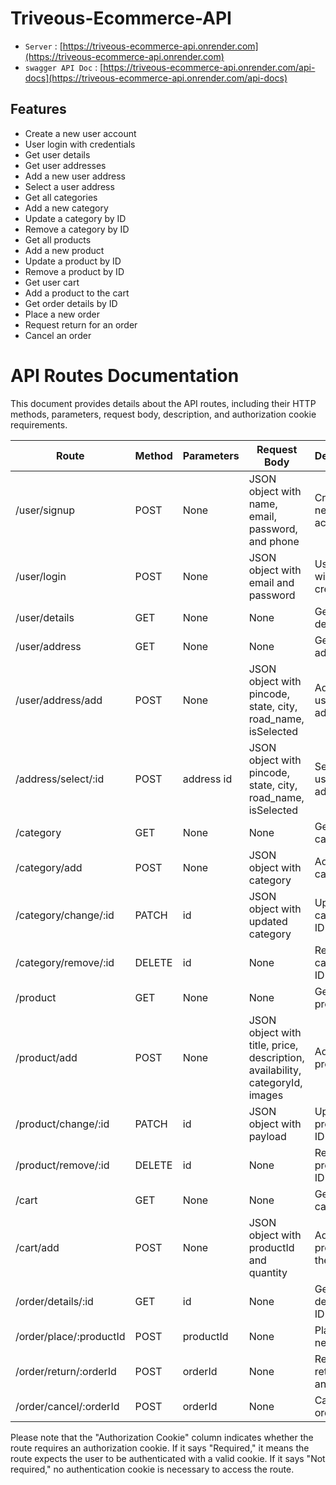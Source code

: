 # Triveous-Ecommerce-API

- ```Server``` : [https://triveous-ecommerce-api.onrender.com](https://triveous-ecommerce-api.onrender.com)
- ```swagger API Doc``` : [https://triveous-ecommerce-api.onrender.com/api-docs](https://triveous-ecommerce-api.onrender.com/api-docs)

## Features

- Create a new user account 
- User login with credentials
- Get user details 
- Get user addresses 
- Add a new user address 
- Select a user address 
- Get all categories 
- Add a new category 
- Update a category by ID 
- Remove a category by ID 
- Get all products 
- Add a new product 
- Update a product by ID 
- Remove a product by ID 
- Get user cart 
- Add a product to the cart 
- Get order details by ID 
- Place a new order 
- Request return for an order 
- Cancel an order 


# API Routes Documentation

This document provides details about the API routes, including their HTTP methods, parameters, request body, description, and authorization cookie requirements.

| Route                   | Method | Parameters                                   | Request Body                                             | Description                                             | Authorization Cookie |
|-------------------------|--------|----------------------------------------------|----------------------------------------------------------|---------------------------------------------------------|----------------------|
| /user/signup            | POST   | None                                         | JSON object with name, email, password, and phone        | Create a new user account                               | Not required         |
| /user/login             | POST   | None                                         | JSON object with email and password                      | User login with credentials                             | Not required         |
| /user/details           | GET    | None                                         | None                                                     | Get user details                                        | Required             |
| /user/address           | GET    | None                                         | None                                                     | Get user addresses                                      | Required             |
| /user/address/add       | POST   | None                                         | JSON object with pincode, state, city, road_name, isSelected | Add a new user address                                  | Required             |
| /address/select/:id     | POST   | address id                                   | JSON object with pincode, state, city, road_name, isSelected | Select a user address                                   | Required             |
| /category               | GET    | None                                         | None                                                     | Get all categories                                      | Not required         |
| /category/add           | POST   | None                                         | JSON object with category                                | Add a new category                                      | Not required         |
| /category/change/:id    | PATCH  | id                                           | JSON object with updated category                         | Update a category by ID                                 | Not required         |
| /category/remove/:id    | DELETE | id                                           | None                                                     | Remove a category by ID                                 | Not required         |
| /product                | GET    | None                                         | None                                                     | Get all products                                        | Not required         |
| /product/add            | POST   | None                                         | JSON object with title, price, description, availability, categoryId, images | Add a new product                                       | Not required         |
| /product/change/:id     | PATCH  | id                                           | JSON object with payload                                  | Update a product by ID                                  | Not required         |
| /product/remove/:id     | DELETE | id                                           | None                                                     | Remove a product by ID                                  | Not required         |
| /cart                   | GET    | None                                         | None                                                     | Get user cart                                           | Required             |
| /cart/add               | POST   | None                                         | JSON object with productId and quantity                  | Add a product to the cart                               | Required             |
| /order/details/:id      | GET    | id                                           | None                                                     | Get order details by ID                                 | Required             |
| /order/place/:productId | POST   | productId                                    | None                                                     | Place a new order                                       | Required             |
| /order/return/:orderId  | POST   | orderId                                      | None                                                     | Request return for an order                             | Required             |
| /order/cancel/:orderId  | POST   | orderId                                      | None                                                     | Cancel an order                                         | Required             |

Please note that the "Authorization Cookie" column indicates whether the route requires an authorization cookie. If it says "Required," it means the route expects the user to be authenticated with a valid cookie. If it says "Not required," no authentication cookie is necessary to access the route.
